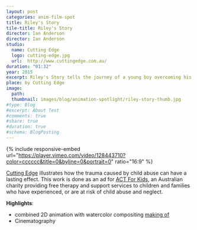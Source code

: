```yaml
---
layout: post
categories: anim-film-spot
title: Riley's Story
tile-title: Riley's Story
director: Ian Anderson
director: Ian Anderson
studio:
  name: Cutting Edge
  logo: cutting-edge.jpg
  url:  http://www.cuttingedge.com.au/
duration: "01:32"
year: 2015
excerpt: Riley's Story tells the journey of a young boy overcoming his childhood trauma.
place: by Cutting Edge
image:
  path:
  thumbnail: images/blog/animation-spotlight/riley-story-thumb.jpg
#type: Blog
#excerpt: About Test
#comments: true
#share: true
#duration: true
#schema: BlogPosting
---
```



{% include responsive-embed url="https://player.vimeo.com/video/128443710?color=cccccc&title=0&byline=0&portrait=0" ratio="16:9" %}

[Cutting Edge](http://www.cuttingedge.com.au/) illustrates how the trauma caused by child abuse can have a lasting effect. This work is done as an ad for [ACT For Kids](https://www.actforkids.com.au/), an Australian charity providing free therapy and support services to children and families who have experienced, or are at risk of child abuse and neglect.

**Highlights**:
* combined 2D animation with watercolor compositing [making of](https://vimeo.com/130944494)
* Cinematography
